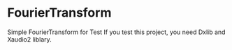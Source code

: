 # FourierTransform
Simple FourierTransform for Test
If you test this project, you need Dxlib and Xaudio2 liblary.
